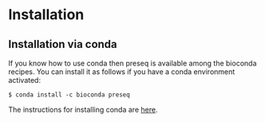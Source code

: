 Installation
============

## Installation via conda

If you know how to use conda then preseq is available among the
bioconda recipes. You can install it as follows if you have a conda
environment activated:

```console
$ conda install -c bioconda preseq
```

The instructions for installing conda are
[here](https://docs.conda.io/projects/conda/en/latest/user-guide/install/index.html).
